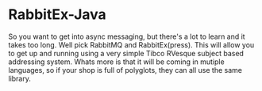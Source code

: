 RabbitEx-Java
=============

So you want to get into async messaging, but there's a lot to learn and it takes too long. Well pick RabbitMQ and RabbitEx(press).
This will allow you to get up and running using a very simple Tibco RVesque subject based addressing system. Whats more is that it will be coming in mutiple languages, so if your shop is full of polyglots, they can all use the same library.


